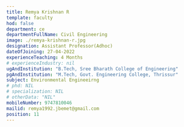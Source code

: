 ```yaml
---
title: Remya Krishnan R
template: faculty
hod: false
department: ce
departmentFullName: Civil Engineering
image: ./remya-krishnan-r.jpg
designation: Assistant Professor(Adhoc)
dateOfJoining: 27-04-2022
experienceTeaching: 4 Months
# experienceIndustry: nil
ugAndInstitution: "B.Tech, Sree Bharath College of Engineering"
pgAndInstitution: "M.Tech, Govt. Engineering College, Thrissur"
subject: Environmental Engineeirng
# phd: NIL
# specialization: NIL
# otherData: "NIL"
mobileNumber: 9747810046
mailid: remya1992.jbemet@gmail.com
position: 11
---
```

